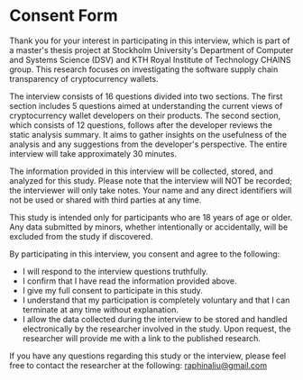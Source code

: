 # Consent Form

Thank you for your interest in participating in this interview, which is part of a master's thesis project at Stockholm University's Department of Computer and Systems Science (DSV) and KTH Royal Institute of Technology CHAINS group. This research focuses on investigating the software supply chain transparency of cryptocurrency wallets.

The interview consists of 16 questions divided into two sections. The first section includes 5 questions aimed at understanding the current views of cryptocurrency wallet developers on their products. The second section, which consists of 12 questions, follows after the developer reviews the static analysis summary. It aims to gather insights on the usefulness of the analysis and any suggestions from the developer's perspective. The entire interview will take approximately 30 minutes.

The information provided in this interview will be collected, stored, and analyzed for this study. Please note that the interview will NOT be recorded; the interviewer will only take notes. Your name and any direct identifiers will not be used or shared with third parties at any time.

This study is intended only for participants who are 18 years of age or older. Any data submitted by minors, whether intentionally or accidentally, will be excluded from the study if discovered.

By participating in this interview, you consent and agree to the following:
- I will respond to the interview questions truthfully.
- I confirm that I have read the information provided above.
- I give my full consent to participate in this study.
- I understand that my participation is completely voluntary and that I can terminate at any time without explanation.
- I allow the data collected during the interview to be stored and handled electronically by the researcher involved in the study.
Upon request, the researcher will provide me with a link to the published research.


If you have any questions regarding this study or the interview, please feel free to contact the researcher at the following: raphinaliu@gmail.com
